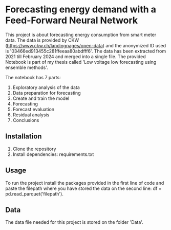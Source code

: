 # Forecasting energy demand with a Feed-Forward Neural Network

This project is about forecasting energy consumption from smart meter data. The data is provided by CKW (https://www.ckw.ch/landingpages/open-data) and the anonymized ID used is '03466ed913455c281ffeeaa80abdfff6'. The data has been extracted from 2021 till February 2024 and merged into a single file.
The provided Notebook is part of my thesis called 'Low voltage low forecasting using ensemble methods'.

The notebook has 7 parts:

1.   Exploratory analysis of the data
2.   Data preparation for forecasting
3.   Create and train the model
4.   Forecasting
5.   Forecast evaluation
6.   Residual analysis
7.   Conclusions

## Installation

1. Clone the repository 
2. Install dependencies: requirements.txt

## Usage

To run the project install the packages provided in the first line of code and paste the filepath where you have stored the data on the second line: df = pd.read_parquet('filepath').

## Data

The data file needed for this project is stored on the folder 'Data'.
